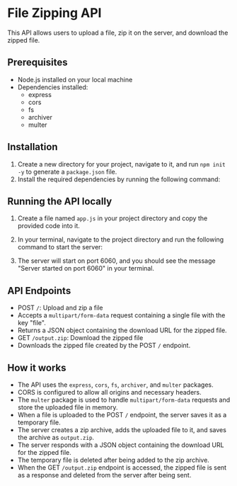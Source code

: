# File Zipping API

This API allows users to upload a file, zip it on the server, and download the zipped file.

## Prerequisites

- Node.js installed on your local machine
- Dependencies installed:
  - express
  - cors
  - fs
  - archiver
  - multer

## Installation

1. Create a new directory for your project, navigate to it, and run `npm init -y` to generate a `package.json` file.
2. Install the required dependencies by running the following command:


## Running the API locally

1. Create a file named `app.js` in your project directory and copy the provided code into it.
2. In your terminal, navigate to the project directory and run the following command to start the server:


3. The server will start on port 6060, and you should see the message "Server started on port 6060" in your terminal.

## API Endpoints

- POST `/`: Upload and zip a file
- Accepts a `multipart/form-data` request containing a single file with the key "file".
- Returns a JSON object containing the download URL for the zipped file.
- GET `/output.zip`: Download the zipped file
- Downloads the zipped file created by the POST `/` endpoint.

## How it works

- The API uses the `express`, `cors`, `fs`, `archiver`, and `multer` packages.
- CORS is configured to allow all origins and necessary headers.
- The `multer` package is used to handle `multipart/form-data` requests and store the uploaded file in memory.
- When a file is uploaded to the POST `/` endpoint, the server saves it as a temporary file.
- The server creates a zip archive, adds the uploaded file to it, and saves the archive as `output.zip`.
- The server responds with a JSON object containing the download URL for the zipped file.
- The temporary file is deleted after being added to the zip archive.
- When the GET `/output.zip` endpoint is accessed, the zipped file is sent as a response and deleted from the server after being sent.
